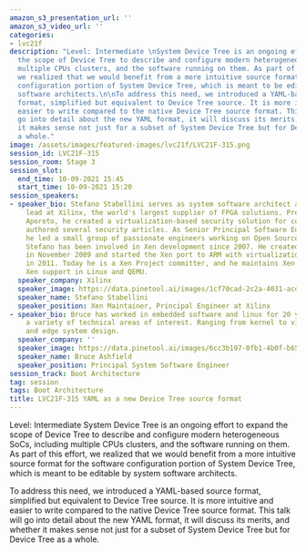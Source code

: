 ```yaml
---
amazon_s3_presentation_url: ''
amazon_s3_video_url: ''
categories:
- lvc21f
description: "Level: Intermediate \nSystem Device Tree is an ongoing effort to expand
  the scope of Device Tree to describe and configure modern heterogeneous SoCs, including
  multiple CPUs clusters, and the software running on them. As part of this effort,
  we realized that we would benefit from a more intuitive source format for the software
  configuration portion of System Device Tree, which is meant to be editable by system
  software architects.\n\nTo address this need, we introduced a YAML-based source
  format, simplified but equivalent to Device Tree source. It is more intuitive and
  easier to write compared to the native Device Tree source format. This talk will
  go into detail about the new YAML format, it will discuss its merits, and whether
  it makes sense not just for a subset of System Device Tree but for Device Tree as
  a whole."
image: /assets/images/featured-images/lvc21f/LVC21F-315.png
session_id: LVC21F-315
session_room: Stage 3
session_slot:
  end_time: 10-09-2021 15:45
  start_time: 10-09-2021 15:20
session_speakers:
- speaker_bio: Stefano Stabellini serves as system software architect and virtualization
    lead at Xilinx, the world's largest supplier of FPGA solutions. Previously, at
    Aporeto, he created a virtualization-based security solution for containers and
    authored several security articles. As Senior Principal Software Engineer in Citrix,
    he led a small group of passionate engineers working on Open Source projects.
    Stefano has been involved in Xen development since 2007. He created libxenlight
    in November 2009 and started the Xen port to ARM with virtualization extensions
    in 2011. Today he is a Xen Project committer, and he maintains Xen on ARM and
    Xen support in Linux and QEMU.
  speaker_company: Xilinx
  speaker_image: https://data.pinetool.ai/images/1cf70cad-2c2a-4031-acd9-65ef57fd8da9.png
  speaker_name: Stefano Stabellini
  speaker_position: Xen Maintainer, Principal Engineer at Xilinx
- speaker_bio: Bruce has worked in embedded software and linux for 20 years and has
    a variety of technical areas of interest. Ranging from kernel to virtualization/containers
    and edge system design.
  speaker_company: ''
  speaker_image: https://data.pinetool.ai/images/6cc3b197-0fb1-4b0f-b65f-cc20e0fbad05.jpeg
  speaker_name: Bruce Ashfield
  speaker_position: Principal System Software Engineer
session_track: Boot Architecture
tag: session
tags: Boot Architecture
title: LVC21F-315 YAML as a new Device Tree source format
---
```


Level: Intermediate 
System Device Tree is an ongoing effort to expand the scope of Device Tree to describe and configure modern heterogeneous SoCs, including multiple CPUs clusters, and the software running on them. As part of this effort, we realized that we would benefit from a more intuitive source format for the software configuration portion of System Device Tree, which is meant to be editable by system software architects.

To address this need, we introduced a YAML-based source format, simplified but equivalent to Device Tree source. It is more intuitive and easier to write compared to the native Device Tree source format. This talk will go into detail about the new YAML format, it will discuss its merits, and whether it makes sense not just for a subset of System Device Tree but for Device Tree as a whole.